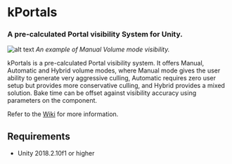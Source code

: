 # kPortals
### A pre-calculated Portal visibility System for Unity.

![alt text](https://github.com/Kink3d/kPortals/blob/master/Source/Images/HowItWorks00.png?raw=true)
*An example of Manual Volume mode visibility.*

kPortals is a pre-calculated Portal visibility system. It offers Manual, Automatic and Hybrid volume modes, where Manual mode gives the user ability to generate very aggressive culling, Automatic requires zero user setup but provides more conservative culling, and Hybrid provides a mixed solution. Bake time can be offset against visibility accuracy using parameters on the component.

Refer to the [Wiki](https://github.com/Kink3d/kPortals/wiki/Home) for more information.

## Requirements
- Unity 2018.2.10f1 or higher
